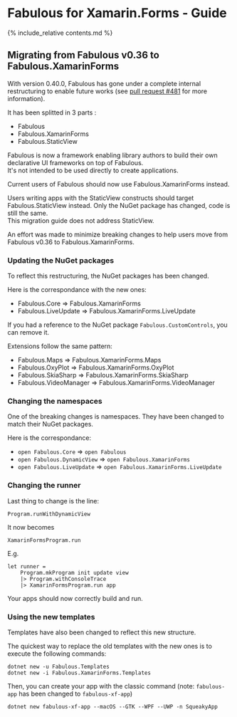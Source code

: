 Fabulous for Xamarin.Forms - Guide
=======

{% include_relative contents.md %}

Migrating from Fabulous v0.36 to Fabulous.XamarinForms
--------

With version 0.40.0, Fabulous has gone under a complete internal restructuring to enable future works (see [pull request #481](https://github.com/fsprojects/Fabulous/pull/481) for more information).

It has been splitted in 3 parts :
- Fabulous
- Fabulous.XamarinForms
- Fabulous.StaticView

Fabulous is now a framework enabling library authors to build their own declarative UI frameworks on top of Fabulous.  
It's not intended to be used directly to create applications.

Current users of Fabulous should now use Fabulous.XamarinForms instead.

Users writing apps with the StaticView constructs should target Fabulous.StaticView instead. Only the NuGet package has changed, code is still the same.  
This migration guide does not address StaticView.

An effort was made to minimize breaking changes to help users move from Fabulous v0.36 to Fabulous.XamarinForms.

### Updating the NuGet packages

To reflect this restructuring, the NuGet packages has been changed.

Here is the correspondance with the new ones:
- Fabulous.Core => Fabulous.XamarinForms
- Fabulous.LiveUpdate => Fabulous.XamarinForms.LiveUpdate

If you had a reference to the NuGet package `Fabulous.CustomControls`, you can remove it.

Extensions follow the same pattern:
- Fabulous.Maps => Fabulous.XamarinForms.Maps
- Fabulous.OxyPlot => Fabulous.XamarinForms.OxyPlot
- Fabulous.SkiaSharp => Fabulous.XamarinForms.SkiaSharp
- Fabulous.VideoManager => Fabulous.XamarinForms.VideoManager

### Changing the namespaces

One of the breaking changes is namespaces. They have been changed to match their NuGet packages.

Here is the correspondance:
- `open Fabulous.Core` => `open Fabulous`
- `open Fabulous.DynamicView` => `open Fabulous.XamarinForms`
- `open Fabulous.LiveUpdate` => `open Fabulous.XamarinForms.LiveUpdate`

### Changing the runner

Last thing to change is the line:
```
Program.runWithDynamicView
```

It now becomes
```
XamarinFormsProgram.run
```

E.g.
```
let runner =
    Program.mkProgram init update view
    |> Program.withConsoleTrace
    |> XamarinFormsProgram.run app
```

Your apps should now correctly build and run.

### Using the new templates

Templates have also been changed to reflect this new structure.

The quickest way to replace the old templates with the new ones is to execute the following commands:
```
dotnet new -u Fabulous.Templates
dotnet new -i Fabulous.XamarinForms.Templates
```

Then, you can create your app with the classic command (note: `fabulous-app` has been changed to `fabulous-xf-app`)
```
dotnet new fabulous-xf-app --macOS --GTK --WPF --UWP -n SqueakyApp
```